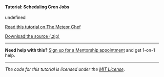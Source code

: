 #### Tutorial: Scheduling Cron Jobs

undefined

[Read this tutorial on The Meteor Chef](https://themeteorchef.com/tutorials/scheduling-cron-jobs)  

[Download the source (.zip)](https://github.com/themeteorchef/scheduling-cron-jobs/archive/master.zip)

---

**Need help with this?** [Sign up for a Mentorship appointment](https://themeteorchef.com/mentorship?readme=scheduling-cron-jobs) and get 1-on-1 help.

---

_The code for this tutorial is licensed under the [MIT License](http://opensource.org/licenses/MIT)_.
